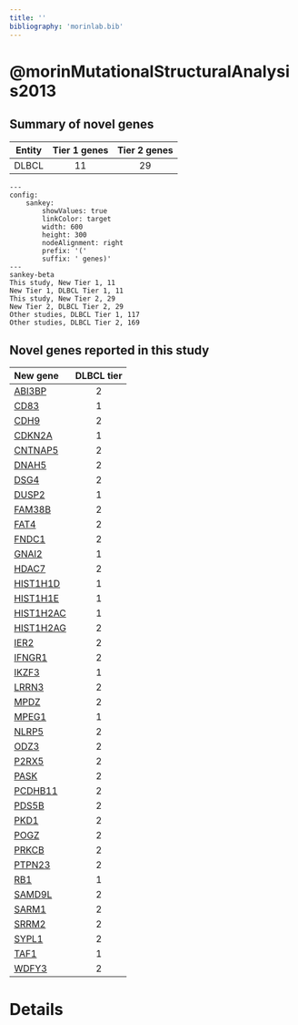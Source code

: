 ```yaml
---
title: ''
bibliography: 'morinlab.bib'
---
```


# @morinMutationalStructuralAnalysis2013
## Summary of novel genes

|Entity| Tier 1 genes| Tier 2 genes|
|:-:|:-:|:-:|
|DLBCL|11|29|
```mermaid
---
config:
    sankey:
        showValues: true
        linkColor: target
        width: 600
        height: 300
        nodeAlignment: right
        prefix: '('
        suffix: ' genes)'
---
sankey-beta
This study, New Tier 1, 11
New Tier 1, DLBCL Tier 1, 11
This study, New Tier 2, 29
New Tier 2, DLBCL Tier 2, 29
Other studies, DLBCL Tier 1, 117
Other studies, DLBCL Tier 2, 169
```


## Novel genes reported in this study

|New gene|DLBCL tier|
|:-|:-:|
|[ABI3BP](ABI3BP)|2 |
|[CD83](CD83)|1 |
|[CDH9](CDH9)|2 |
|[CDKN2A](CDKN2A)|1 |
|[CNTNAP5](CNTNAP5)|2 |
|[DNAH5](DNAH5)|2 |
|[DSG4](DSG4)|2 |
|[DUSP2](DUSP2)|1 |
|[FAM38B](FAM38B)|2 |
|[FAT4](FAT4)|2 |
|[FNDC1](FNDC1)|2 |
|[GNAI2](GNAI2)|1 |
|[HDAC7](HDAC7)|2 |
|[HIST1H1D](HIST1H1D)|1 |
|[HIST1H1E](HIST1H1E)|1 |
|[HIST1H2AC](HIST1H2AC)|1 |
|[HIST1H2AG](HIST1H2AG)|2 |
|[IER2](IER2)|2 |
|[IFNGR1](IFNGR1)|2 |
|[IKZF3](IKZF3)|1 |
|[LRRN3](LRRN3)|2 |
|[MPDZ](MPDZ)|2 |
|[MPEG1](MPEG1)|1 |
|[NLRP5](NLRP5)|2 |
|[ODZ3](ODZ3)|2 |
|[P2RX5](P2RX5)|2 |
|[PASK](PASK)|2 |
|[PCDHB11](PCDHB11)|2 |
|[PDS5B](PDS5B)|2 |
|[PKD1](PKD1)|2 |
|[POGZ](POGZ)|2 |
|[PRKCB](PRKCB)|2 |
|[PTPN23](PTPN23)|2 |
|[RB1](RB1)|1 |
|[SAMD9L](SAMD9L)|2 |
|[SARM1](SARM1)|2 |
|[SRRM2](SRRM2)|2 |
|[SYPL1](SYPL1)|2 |
|[TAF1](TAF1)|1 |
|[WDFY3](WDFY3)|2 |

# Details

